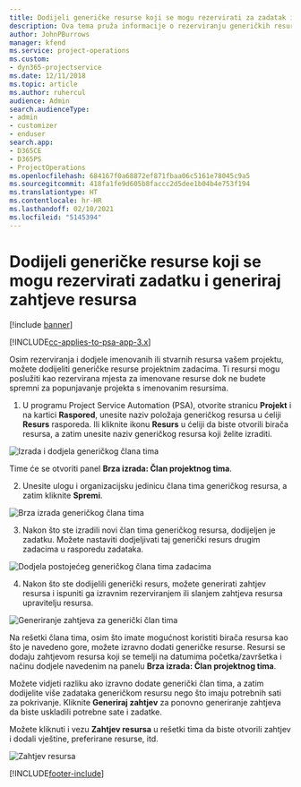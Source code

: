 ```yaml
---
title: Dodijeli generičke resurse koji se mogu rezervirati za zadatak i projektni tim
description: Ova tema pruža informacije o rezerviranju generičkih resursa za zadatke i projektne timove.
author: JohnPBurrows
manager: kfend
ms.service: project-operations
ms.custom:
- dyn365-projectservice
ms.date: 12/11/2018
ms.topic: article
ms.author: ruhercul
audience: Admin
search.audienceType:
- admin
- customizer
- enduser
search.app:
- D365CE
- D365PS
- ProjectOperations
ms.openlocfilehash: 684167f0a68872ef871fbaa06c5161e78045c9a5
ms.sourcegitcommit: 418fa1fe9d605b8faccc2d5dee1b04b4e753f194
ms.translationtype: HT
ms.contentlocale: hr-HR
ms.lasthandoff: 02/10/2021
ms.locfileid: "5145394"
---
```

# <a name="assign-generic-bookable-resources-to-a-task-and-generate-resource-requirements"></a>Dodijeli generičke resurse koji se mogu rezervirati zadatku i generiraj zahtjeve resursa 

[!include [banner](../includes/psa-now-project-operations.md)]

[!INCLUDE[cc-applies-to-psa-app-3.x](../includes/cc-applies-to-psa-app-3x.md)]

Osim rezerviranja i dodjele imenovanih ili stvarnih resursa vašem projektu, možete dodijeliti generičke resurse projektnim zadacima. Ti resursi mogu poslužiti kao rezervirana mjesta za imenovane resurse dok ne budete spremni za popunjavanje projekta s imenovanim resursima. 

1. U programu Project Service Automation (PSA), otvorite stranicu **Projekt** i na kartici **Raspored**, unesite naziv položaja generičkog resursa u ćeliji **Resurs** rasporeda. Ili kliknite ikonu **Resurs** u ćeliji da biste otvorili birača resursa, a zatim unesite naziv generičkog resursa koji želite izraditi.

![Izrada i dodjela generičkog člana tima](media/RM-how-to-9.png)

Time će se otvoriti panel **Brza izrada: Član projektnog tima**. 

2. Unesite ulogu i organizacijsku jedinicu člana tima generičkog resursa, a zatim kliknite **Spremi**.

![Brza izrada generičkog člana tima](media/RM-how-to-10.png)

3. Nakon što ste izradili novi član tima generičkog resursa, dodijeljen je zadatku. Možete nastaviti dodjeljivati taj generički resurs drugim zadacima u rasporedu zadataka.

![Dodjela postojećeg generičkog člana tima zadacima](media/RM-how-to-11.png)

4. Nakon što ste dodijelili generički resurs, možete generirati zahtjev resursa i ispuniti ga izravnim rezerviranjem ili slanjem zahtjeva resursa upravitelju resursa.

![Generiranje zahtjeva za generički član tima](media/RM-how-to-12.png)

Na rešetki člana tima, osim što imate mogućnost koristiti birača resursa kao što je navedeno gore, možete izravno dodati generičke resurse. Resursi se dodaju zahtjevom resursa koji se temelji na datumima početka/završetka i načinu dodjele navedenim na panelu **Brza izrada: Član projektnog tima**.

Možete vidjeti razliku ako izravno dodate generički član tima, a zatim dodijelite više zadataka generičkom resursu nego što imaju potrebnih sati za pokrivanje. Kliknite **Generiraj zahtjev** za ponovno generiranje zahtjeva da biste uskladili potrebne sate i zadatke.

Možete kliknuti i vezu **Zahtjev resursa** u rešetki tima da biste otvorili zahtjev i dodali vještine, preferirane resurse, itd.

![Zahtjev resursa](media/RM-how-to-13.png)



[!INCLUDE[footer-include](../includes/footer-banner.md)]